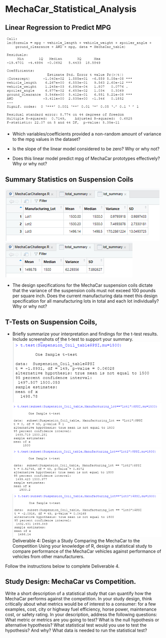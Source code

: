 # MechaCar_Statistical_Analysis

## Linear Regression to Predict MPG
![](https://github.com/akmilton11/MechaCar_Statistical_Analysis/blob/main/Images/D1_lm.PNG)
* Which variables/coefficients provided a non-random amount of variance to the mpg values in the dataset?


* Is the slope of the linear model considered to be zero? Why or why not?


* Does this linear model predict mpg of MechaCar prototypes effectively? Why or why not?



## Summary Statistics on Suspension Coils
![](https://github.com/akmilton11/MechaCar_Statistical_Analysis/blob/main/Images/D2_lot_summary.PNG)
![](https://github.com/akmilton11/MechaCar_Statistical_Analysis/blob/main/Images/D2_total_summary.PNG)
* The design specifications for the MechaCar suspension coils dictate that the variance of the suspension coils must not exceed 100 pounds per square inch. Does the current manufacturing data meet this design specification for all manufacturing lots in total and each lot individually? Why or why not?


## T-Tests on Suspension Coils, 

* Briefly summarize your interpretation and findings for the t-test results. Include screenshots of the t-test to support your summary.
![](https://github.com/akmilton11/MechaCar_Statistical_Analysis/blob/main/Images/D3_t_test_total.PNG)
![](https://github.com/akmilton11/MechaCar_Statistical_Analysis/blob/main/Images/D3_t_test_lot1.PNG)
![](https://github.com/akmilton11/MechaCar_Statistical_Analysis/blob/main/Images/D3_t_test_lot2.PNG)
![](https://github.com/akmilton11/MechaCar_Statistical_Analysis/blob/main/Images/D3_t_test_lot3.PNG)
Deliverable 4: Design a Study Comparing the MechaCar to the Competition
Using your knowledge of R, design a statistical study to compare performance of the MechaCar vehicles against performance of vehicles from other manufacturers.

Follow the instructions below to complete Deliverable 4.

## Study Design: MechaCar vs Competition.
Write a short description of a statistical study that can quantify how the MechaCar performs against the competition. In your study design, think critically about what metrics would be of interest to a consumer: for a few examples, cost, city or highway fuel efficiency, horse power, maintenance cost, or safety rating.
In your description, address the following questions:
What metric or metrics are you going to test?
What is the null hypothesis or alternative hypothesis?
What statistical test would you use to test the hypothesis? And why?
What data is needed to run the statistical test?
